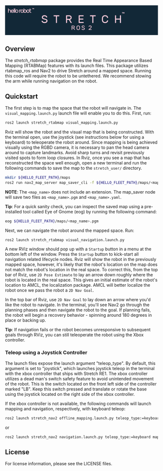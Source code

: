 ![](../images/banner.png)

## Overview

The *stretch_rtabmap* package provides the Real Time Appearance Based Mapping (RTABMap) features with its launch files. This package utilizes rtabmap_ros and Nav2 to drive Stretch around a mapped space. Running this code will require the robot to be untethered. We recommend stowing the arm while running navigation on the robot.

## Quickstart

The first step is to map the space that the robot will navigate in. The `visual_mapping.launch.py` launch file will enable you to do this. First, run:

```bash
ros2 launch stretch_rtabmap visual_mapping.launch.py
```

Rviz will show the robot and the visual map that is being constructed. With the terminal open, use the joystick (see instructions below for using a keyboard) to teleoperate the robot around. Since mapping is being achieved visually using the RGBD camera, it is necessary to pan the head camera around to capture landmarks. Avoid sharp turns and revisit previously visited spots to form loop closures. In Rviz, once you see a map that has reconstructed the space well enough, open a new terminal and run the following commands to save the map to the `stretch_user/` directory.

```bash
mkdir ${HELLO_FLEET_PATH}/maps
ros2 run nav2_map_server map_saver_cli -f ${HELLO_FLEET_PATH}/maps/<map_name>
```

**NOTE**: The `<map_name>` does not include an extension. The map_saver node will save two files as `<map_name>.pgm` and `<map_name>.yaml`.

**Tip**: For a quick sanity check, you can inspect the saved map using a pre-installed tool called Eye of Gnome (eog) by running the following command:

```bash
eog ${HELLO_FLEET_PATH}/maps/<map_name>.pgm
```

Next, we can navigate the robot around the mapped space. Run:

```bash
ros2 launch stretch_rtabmap visual_navigation.launch.py
```

A new RViz window should pop up with a `Startup` button in a menu at the bottom left of the window. Press the `Startup` button to kick-start all navigation related lifecycle nodes. Rviz will show the robot in the previously mapped space, however, it's likely that the robot's location on the map does not match the robot's location in the real space. To correct this, from the top bar of Rviz, use `2D Pose Estimate` to lay an arrow down roughly where the robot is located in the real space. This gives an initial estimate of the robot's location to AMCL, the localization package. AMCL will better localize the robot once we pass the robot a `2D Nav Goal`.

In the top bar of Rviz, use `2D Nav Goal` to lay down an arrow where you'd like the robot to navigate. In the terminal, you'll see Nav2 go through the planning phases and then navigate the robot to the goal. If planning fails, the robot will begin a recovery behavior - spinning around 180 degrees in place or backing up.

**Tip**: If navigation fails or the robot becomes unresponsive to subsequent goals through RViz, you can still teleoperate the robot using the Xbox controller.

### Teleop using a Joystick Controller

The launch files expose the launch argument "teleop_type". By default, this argument is set to "joystick", which launches joystick teleop in the terminal with the xbox controller that ships with Stretch RE1. The xbox controller utilizes a dead man's switch safety feature to avoid unintended movement of the robot. This is the switch located on the front left side of the controller marked "LB". Keep this switch pressed and translate or rotate the base using the joystick located on the right side of the xbox controller.

If the xbox controller is not available, the following commands will launch mapping and navigation, respectively, with keyboard teleop:

```bash
ros2 launch stretch_nav2 offline_mapping.launch.py teleop_type:=keyboard
```
or
```bash
ros2 launch stretch_nav2 navigation.launch.py teleop_type:=keyboard map:=${HELLO_FLEET_PATH}/maps/<map_name>.yaml
```

## License

For license information, please see the LICENSE files.
